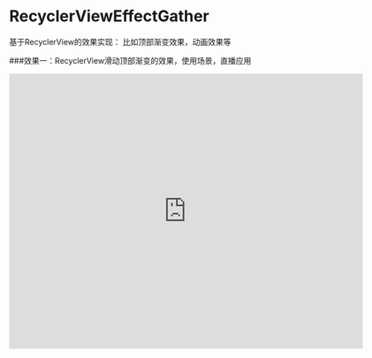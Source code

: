 # RecyclerViewEffectGather
基于RecyclerView的效果实现： 比如顶部渐变效果，动画效果等

###效果一：RecyclerView滑动顶部渐变的效果，使用场景，直播应用
<iframe frameborder="0" width="640" height="498" src="http://v.qq.com/iframe/player.html?vid=o01903jcnys&tiny=0&auto=0" allowfullscreen></iframe>

